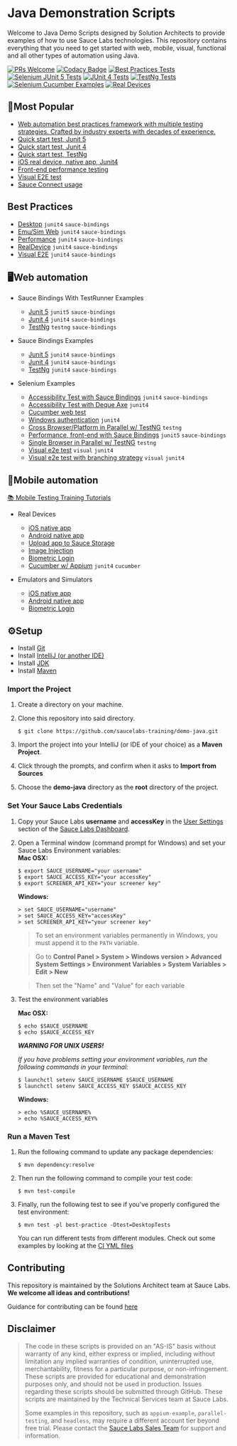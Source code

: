 # Java Demonstration Scripts

Welcome to Java Demo Scripts designed by Solution Architects to provide examples of how to use Sauce Labs technologies. This repository contains
everything that you need to get started with web, mobile, visual, functional and all other types of automation using Java.

[![PRs Welcome](https://img.shields.io/badge/PRs-welcome-brightgreen.svg?style=flat-square)](http://makeapullrequest.com)
[![Codacy Badge](https://api.codacy.com/project/badge/Grade/564ddfb012db40048781b7b6c954d099)](https://app.codacy.com/gh/saucelabs-training/demo-java?utm_source=github.com&utm_medium=referral&utm_content=saucelabs-training/demo-java&utm_campaign=Badge_Grade_Dashboard)
[![Best Practices Tests](https://github.com/saucelabs-training/demo-java/actions/workflows/best-practice.yml/badge.svg)](https://github.com/saucelabs-training/demo-java/actions/workflows/best-practice.yml)
[![Selenium JUnit 5 Tests](https://github.com/saucelabs-training/demo-java/actions/workflows/selenium-examples.yml/badge.svg)](https://github.com/saucelabs-training/demo-java/actions/workflows/selenium-examples.yml)
[![JUnit 4 Tests](https://github.com/saucelabs-training/demo-java/actions/workflows/junit4.yml/badge.svg)](https://github.com/saucelabs-training/demo-java/actions/workflows/junit4.yml)
[![TestNg Tests](https://github.com/saucelabs-training/demo-java/actions/workflows/testng.yml/badge.svg)](https://github.com/saucelabs-training/demo-java/actions/workflows/testng.yml)
[![Selenium Cucumber Examples](https://github.com/saucelabs-training/demo-java/actions/workflows/cucumber.yml/badge.svg)](https://github.com/saucelabs-training/demo-java/actions/workflows/cucumber.yml)
[![Real Devices](https://github.com/saucelabs-training/demo-java/actions/workflows/real-devices.yml/badge.svg)](https://github.com/saucelabs-training/demo-java/actions/workflows/real-devices.yml)

## 🥇Most Popular
*  [Web automation best practices framework with multiple testing strategies. Crafted by industry experts with decades of experience.](./best-practice/)
*  [Quick start test, Junit 5](./selenium-examples/src/test/java/com/saucedemo/selenium/demo/SeleniumTest.java)
*  [Quick start test, Junit 4](./selenium-junit4-examples/src/test/java/com/saucedemo/selenium/junit4/demo/SeleniumTest.java)
*  [Quick start test, TestNg](./selenium-testng-examples/src/test/java/com/saucedemo/selenium/testng/demo/SeleniumTest.java)
*  [iOS real device, native app, Junit4](./appium-examples/src/test/java/com/appium_app/simple_example/IOSNativeAppTest.java)
*  [Front-end performance testing](./selenium-examples/src/test/java/com/saucedemo/selenium/PerformanceTest.java)
*  [Visual E2E test](./selenium-junit4-examples/src/test/java/com/saucedemo/selenium/junit4/SimpleVisualE2ETest.java)
*  [Sauce Connect usage](./selenium-junit4-examples/src/test/java/com/saucedemo/selenium/junit4/SauceConnectTest.java)

## Best Practices
*  [Desktop](./best-practice/src/test/java/com/saucedemo/tests/DesktopTests.java) `junit4` `sauce-bindings`
*  [Emu/Sim Web](./best-practice/src/test/java/com/saucedemo/tests/EmuSimWebAppTests.java) `junit4` `sauce-bindings`
*  [Performance](./best-practice/src/test/java/com/saucedemo/tests/PerformanceTests.java) `junit4` `sauce-bindings`
*  [RealDevice](./best-practice/src/test/java/com/saucedemo/tests/RealDeviceWebTests.java) `junit4` `sauce-bindings`
*  [Visual E2E](./best-practice/src/test/java/com/saucedemo/tests/VisualCrossPlatformTests.java) `junit4` `sauce-bindings`

## 🖥Web automation

- Sauce Bindings With TestRunner Examples
  * [Junit 5](./selenium-examples/src/test/java/com/saucedemo/selenium/demo/SaucebindingsJunitTest.java) `junit5` `sauce-bindings`
  * [Junit 4](./selenium-junit4-examples/src/test/java/com/saucedemo/selenium/junit4/demo/SauceBindingsJunit4Test.java) `junit4` `sauce-bindings`
  * [TestNg](./selenium-testng-examples/src/test/java/com/saucedemo/selenium/testng/demo/SauceBindingsTestngTest.java) `testng` `sauce-bindings`

- Sauce Bindings Examples
  * [Junit 5](./selenium-examples/src/test/java/com/saucedemo/selenium/demo/SauceBindingsTest.java) `junit4` `sauce-bindings`
  * [Junit 4](./selenium-junit4-examples/src/test/java/com/saucedemo/selenium/junit4/demo/SauceBindingsTest.java) `junit4` `sauce-bindings`
  * [TestNg](./selenium-testng-examples/src/test/java/com/saucedemo/selenium/testng/demo/SauceBindingsTest.java) `junit4` `sauce-bindings`

- Selenium Examples
  * [Accessibility Test with Sauce Bindings](/selenium-examples/src/test/java/com/saucedemo/selenium/accessibility/SauceBindingsTest.java) `junit4` `sauce-bindings`
  * [Accessibility Test with Deque Axe](/selenium-examples/src/test/java/com/saucedemo/selenium/accessibility/DequeAxeTest.java) `junit4`
  * [Cucumber web test](./selenium-cucumber-examples/src/test/java/com/saucedemo/selenium/cucumber/RunTestsAT.java)
  * [Windows authentication](./selenium-junit4-examples/src/test/java/com/saucedemo/selenium/junit4/WindowsAuthentication.java) `junit4`
  * [Cross Browser/Platform in Parallel w/ TestNG](./selenium-testng-examples/src/test/java/com/saucedemo/selenium/testng/CrossBrowserPlatformTest.java) `testng`
  * [Performance, front-end with Sauce Bindings](/selenium-examples/src/test/java/com/saucedemo/selenium/PerformanceTest.java) `junit5` `sauce-bindings`
  * [Single Browser in Parallel w/ TestNG](./selenium-testng-examples/src/test/java/com/saucedemo/selenium/testng/ParallelSingleBrowserTest.java) `testng`
  * [Visual e2e test](./selenium-junit4-examples/src/test/java/com/saucedemo/selenium/junit4/SimpleVisualE2ETest.java) `visual` `junit4`
  * [Visual e2e test with branching strategy](./blob/54a4bfde9040d71f88f3b3aff79a047474d01be9/selenium-junit4-examples/src/test/java/com/saucedemo/selenium/junit4/SimpleVisualE2ETest.java#L115-L158) `visual` `junit4`

## 📱Mobile automation

[📚 Mobile Testing Training Tutorials](./TRAINING.md)

- Real Devices
  * [iOS native app](./appium-examples/src/test/java/com/appium_app/simple_example/IOSNativeAppTest.java)
  * [Android native app](./appium-examples/src/test/java/com/appium_app/simple_example/AndroidNativeAppTest.java)
  * [Upload app to Sauce Storage](./appium-examples/src/test/java/com/helpers/push_apps_to_storage.sh)
  * [Image Injection](./appium-examples/src/test/java/com/appium_app/image_injection)
  * [Biometric Login](./appium-examples/src/test/java/com/appium_app/biometric_login)
  * [Cucumber w/ Appium](./appium-junit4-cucumber-examples/src/test/resources/LoginPage.feature) `junit4` `cucumber`

- Emulators and Simulators
  * [iOS native app](./appium-examples/src/test/java/com/appium_app/simple_example/IOSNativeAppTest.java)
  * [Android native app](./appium-examples/src/test/java/com/appium_app/simple_example/AndroidNativeAppTest.java)
  * [Biometric Login](./appium-examples/src/test/java/com/appium_app/biometric_login)

## ⚙️Setup

*  Install [Git](https://github.com/saucelabs-training/demo-java/blob/main/docs/prerequisites.md#install-git)
*  Install [IntelliJ (or another IDE)](https://github.com/saucelabs-training/demo-java/blob/main/docs/prerequisites.md#install-intellij)
*  Install [JDK](https://github.com/saucelabs-training/demo-java/blob/main/docs/prerequisites.md#install-the-jdk)
*  Install [Maven](https://github.com/saucelabs-training/demo-java/blob/main/docs/prerequisites.md#install-maven)

### Import the Project

1. Create a directory on your machine.

2. Clone this repository into said directory.
    ```
    $ git clone https://github.com/saucelabs-training/demo-java.git
    ```

3. Import the project into your IntelliJ (or IDE of your choice) as a **Maven Project**.

4. Click through the prompts, and confirm when it asks to **Import from Sources**

5. Choose the **demo-java** directory as the **root** directory of the project.

### Set Your Sauce Labs Credentials
1. Copy your Sauce Labs **username** and **accessKey** in the [User Settings](https://app.saucelabs.com/user-settings) section of the [Sauce Labs Dashboard](https://app.saucelabs.com/dashboard/builds).
2. Open a Terminal window (command prompt for Windows) and set your Sauce Labs Environment variables:   
   **Mac OSX:**
   ```
   $ export SAUCE_USERNAME="your username"
   $ export SAUCE_ACCESS_KEY="your accessKey"
   $ export SCREENER_API_KEY="your screener key"
   ```
   **Windows:**
   ```
   > set SAUCE_USERNAME="username"
   > set SAUCE_ACCESS_KEY="accessKey"
   > set SCREENER_API_KEY="your screener key"
   ```
   > To set an environment variables permanently in Windows, you must append it to the `PATH` variable.
   
   > Go to **Control Panel > System > Windows version > Advanced System Settings > Environment Variables > System Variables > Edit > New**
   
   > Then set the "Name" and "Value" for each variable
   
3. Test the environment variables

    **Mac OSX:**
    ```
    $ echo $SAUCE_USERNAME
    $ echo $SAUCE_ACCESS_KEY
    ```

    ***WARNING FOR UNIX USERS!***
    
    *If you have problems setting your environment variables, run the following commands in your terminal:*

    ```
    $ launchctl setenv SAUCE_USERNAME $SAUCE_USERNAME
    $ launchctl setenv SAUCE_ACCESS_KEY $SAUCE_ACCESS_KEY
    ```

    **Windows:**
    ```
    > echo %SAUCE_USERNAME%
    > echo %SAUCE_ACCESS_KEY%
    ```

### Run a Maven Test

1. Run the following command to update any package dependencies:
    ```
    $ mvn dependency:resolve
    ```
2. Then run the following command to compile your test code:
    ```
    $ mvn test-compile
    ```
3. Finally, run the following test to see if you've properly configured the test environment:
    ```
    $ mvn test -pl best-practice -Dtest=DesktopTests 

    ```
    
   You can run different tests from different modules. Check out some examples by looking at the [CI YML files](./.github/workflows)

## Contributing 

This repository is maintained by the Solutions Architect team at Sauce Labs. **We welcome all ideas and contributions!**

Guidance for contributing can be found [here](./CONTRIBUTING.md) 


## Disclaimer

> The code in these scripts is provided on an "AS-IS" basis without warranty of any kind, either express or implied, including without limitation any implied warranties of condition, uninterrupted use, merchantability, fitness for a particular purpose, or non-infringement. These scripts are provided for educational and demonstration purposes only, and should not be used in production. Issues regarding these scripts should be submitted through GitHub. These scripts are maintained by the Technical Services team at Sauce Labs.
>
> Some examples in this repository, such as `appium-example`, `parallel-testing`, and `headless`, may require a different account tier beyond free trial. Please contact the [Sauce Labs Sales Team](https://saucelabs.com/contact) for support and information.
